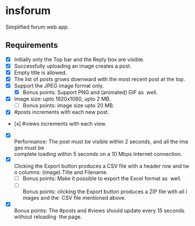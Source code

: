 # insforum
Simplified forum web app.

## Requirements

 - [x] Initially only the Top bar and the Reply box are visible. 
 - [x] Successfully uploading an image creates a post. 
 - [x] Empty title is allowed. 
 - [x] The list of posts grows downward with the most recent post at the top. 
 - [x] Support the JPEG image format only.
   - [x] Bonus points: Support PNG and (animated) GIF as  well.
 - [x] Image size: upto 1920x1080, upto 2 MB.
   - [ ] Bonus points: image size upto 20 MB.  
 - [x] #posts increments with each new post.
 - [x] #views increments with each view. 
 - [x] Performance: The post must be visible within 2 seconds, and all the images must be complete loading within 5 seconds on a 10 Mbps Internet connection. 
 - [x] Clicking the Export button produces a CSV file with a header row and two columns: (image) Title and Filename.
   - [ ] Bonus points: Make it possible to export the Excel format as  well.
   - [ ] Bonus points: clicking the Export button produces a ZIP file with all images and the  CSV file mentioned above.
 - [x] Bonus points: The #posts and #views should update every 15 seconds without reloading  the page.
